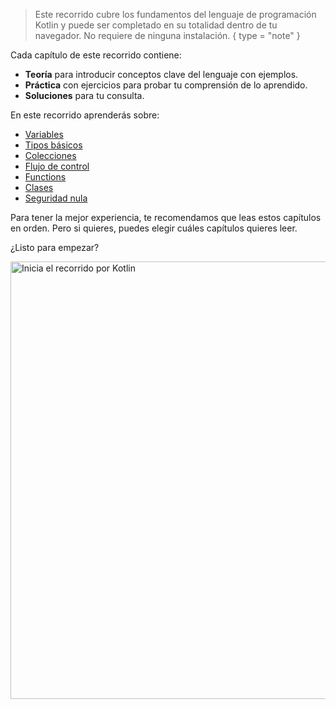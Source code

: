 [//]: # (title: ¡Bienvenido a nuestro recorrido por Kotlin!)

> Este recorrido cubre los fundamentos del lenguaje de programación Kotlin y puede ser completado en su totalidad
> dentro de tu navegador. No requiere de ninguna instalación.
{ type = "note" }

Cada capítulo de este recorrido contiene:

* **Teoría** para introducir conceptos clave del lenguaje con ejemplos.
* **Práctica** con ejercicios para probar tu comprensión de lo aprendido.
* **Soluciones** para tu consulta.

En este recorrido aprenderás sobre:

* [Variables](kotlin-tour-hello-world.md)
* [Tipos básicos](kotlin-tour-basic-types.md)
* [Colecciones](kotlin-tour-collections.md)
* [Flujo de control](kotlin-tour-control-flow.md)
* [Functions](kotlin-tour-functions.md)
* [Clases](kotlin-tour-classes.md)
* [Seguridad nula](kotlin-tour-null-safety.md)

Para tener la mejor experiencia, te recomendamos que leas estos capítulos en orden.
Pero si quieres, puedes elegir cuáles capítulos quieres leer.

¿Listo para empezar?

<a href="kotlin-tour-hello-world.md"><img src="start-kotlin-tour.svg" width="700" alt="Inicia el recorrido por Kotlin" style="block"/></a>
